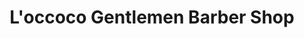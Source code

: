 ---
title: "L'occoco Gentlemen Barber Shop"
url: /guadalajara/loccoco-gentlemen-barber-shop/
shop: peluquería
---